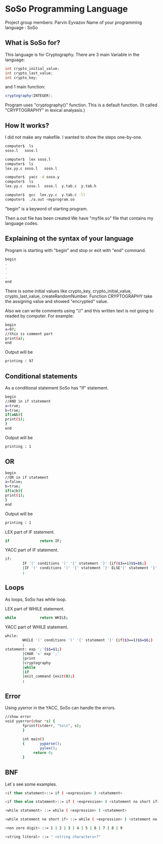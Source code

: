 #  SoSo  Programming Language 

Project group members: Parvin Eyvazov
Name of your programming language : SoSo

## What is SoSo for?
This language is for Cryptography. 
There are 3 main Variable in the language:
```java
int crypto_initial_value;
int crypto_last_value;
int crypto_key;
```
and 1 main function:
```java
cryptography(INTEGER);
```
Program uses "cryptography()" function. This is a default function. (It called "CRYPTOGRAPHY" in lexical analyasis.)

## How It works?
I did not make any makefile. I wanted to show the steps one-by-one.

```bash
computer$  ls
soso.l   soso.l

computer$  lex soso.l
computer$  ls
lex.yy.c soso.l   soso.l

computer$  yacc -d soso.y
computer$  ls
lex.yy.c  soso.l  soso.l  y.tab.c  y.tab.h

computer$  gcc  lex.yy.c  y.tab.c -ll
computer$  ./a.out <myprogram.so

```
"begin" is a keyword of starting program.

Then a.out file has been created
We have "myfile.so" file that contains my language codes.

## Explaining ot the syntax of your language
Program is starting with "begin" and stop or exit with "end" command.
```bash
begin
.
.
.
.
end
```
There is some initial values like crypto_key, crypto_initial_value, crypto_last_value, createRandomNumber.
Function CRYPTOGRAPHY take the assigning value and showed "encrypted" value.

Also we can write comments using "//" and this written text is not going to readed by computer.
For example:
```bash
begin
a=97;
//this is comment part
print(a);
end
```
Output will be
```bash
printing : 97
```
## Conditional statements
As a conditional statement SoSo has "If" statement.
```bash
begin
//AND in if statement
a=true;
b=true;
if(a&b){
print(1);
}
end
```
Output will be
```bash
printing : 1
```

## OR

```bash
begin
//OR in if statement
a=false;
b=true;
if(a|b){
print(1);
}
end
```
Output will be
```bash
printing : 1
```
LEX part of IF statement.
```bash
if              return IF;
```

YACC part of IF statement.
```bash
if:
        IF '(' conditions ')' '{' statement '}' {if($3==1)$$=$6;}
        |IF '(' conditions ')' '{' statement '}' ELSE'{' statement '}' {if($3==1)$$=$6; else $$=$10;}
        ;
```

## Loops 
As loops, SoSo has while loop.

LEX part of WHILE statement.
```bash
while           return WHILE;
```

YACC part of WHILE statement.
```bash
while:
        WHILE '(' conditions ')' '{' statement '}' {if($3==1)$$=$6;}
        ;
statement: exp ';'{$$=$1;}
        |CHAR '=' exp ';'
        |print
        |cryptography
        |while
        |if
        |exit_command {exit(0);}
        ;
```
## Error
Using yyerror in the YACC, SoSo can handle the errors.
```bash
//show error
void yyerror(char *s) {
        fprintf(stderr, "%s\n", s);
        }
        
        int main()
        {       yyparse();
                yylex();
             return 0;
        }
```








## BNF
Let`s see some examples.

```bash
<if then statement>::= if ( <expression> ) <statement>

<if then else statement>::= if ( <expression> ) <statement no short if> else <statement>

<while statement> ::= while ( <expression> ) <statement>

<while statement no short if> ::= while ( <expression> ) <statement no short if>.

<non zero digit> ::= 1 | 2 | 3 | 4 | 5 | 6 | 7 | 8 | 9

<string literal> ::= " <string characters>?"
```



